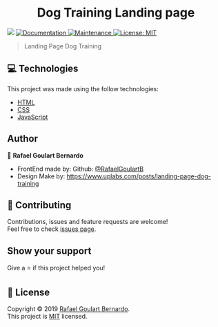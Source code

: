 <h1 align="center">Dog Training Landing page</h1>
<p>
  <img src="https://img.shields.io/badge/version-1.0.0-blue.svg?cacheSeconds=2592000" />
  <a href="https://github.com/RafaelGoulartB/ToDo-List#readme">
    <img alt="Documentation" src="https://img.shields.io/badge/documentation-yes-brightgreen.svg" target="_blank" />
  </a>
  <a href="https://github.com/RafaelGoulartB/ToDo-List/graphs/commit-activity">
    <img alt="Maintenance" src="https://img.shields.io/badge/Maintained%3F-yes-green.svg" target="_blank" />
  </a>
  <a href="https://github.com/RafaelGoulartB/ToDo-List/blob/master/LICENSE">
    <img alt="License: MIT" src="https://img.shields.io/badge/License-MIT-yellow.svg" target="_blank" />
  </a>
</p>

> Landing Page Dog Training

## 💻 Technologies
This project was made using the follow technologies:
<ul>
  <li><a href="#">HTML</a></li>
  <li><a href="#">CSS</a></li>
  <li><a href="#">JavaScript</a></li>
</ul>

## Author

👤 **Rafael Goulart Bernardo**

* FrontEnd made by: Github: [@RafaelGoulartB](https://github.com/RafaelGoulartB)
* Design Make by: https://www.uplabs.com/posts/landing-page-dog-training

## 🤝 Contributing

Contributions, issues and feature requests are welcome!<br />Feel free to check [issues page](https://github.com/RafaelGoulartB/AudioBookApplication/issues).

## Show your support

Give a ⭐️ if this project helped you!


## 📝 License

Copyright © 2019 [Rafael Goulart Bernardo](https://github.com/RafaelGoulartB).<br />
This project is [MIT](https://github.com/RafaelGoulartB/DogTraining-LandingPage/blob/master/LICENSE) licensed.



